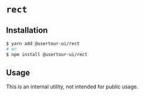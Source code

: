 # `rect`

## Installation

```sh
$ yarn add @usertour-ui/rect
# or
$ npm install @usertour-ui/rect
```

## Usage

This is an internal utility, not intended for public usage.
